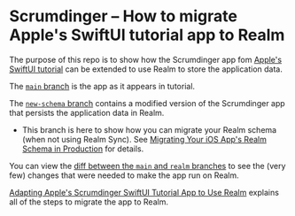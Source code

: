 # Scrumdinger – How to migrate Apple's SwiftUI tutorial app to Realm

The purpose of this repo is to show how the Scrumdinger app fom [Apple's SwiftUI tutorial](https://developer.apple.com/tutorials/app-dev-training) can be extended to use Realm to store the application data.

The [`main` branch](https://github.com/ClusterDB/Scrumdinger) is the app as it appears in tutorial.

The [`new-schema` branch](https://github.com/ClusterDB/Scrumdinger/tree/new-schema) contains a modified version of the Scrumdinger app that persists the application data in Realm.
- This branch is here to show how you can migrate your Realm schema (when not using Realm Sync). See [Migrating Your iOS App's Realm Schema in Production](https://www.mongodb.com/developer/how-to/realm-schema-migration/) for details.

You can view the [diff between the `main` and `realm` branches](https://github.com/ClusterDB/Scrumdinger/compare/realm) to see the (very few) changes that were needed to make the app run on Realm.

[Adapting Apple's Scrumdinger SwiftUI Tutorial App to Use Realm](https://developer.mongodb.com/how-to/realm-swiftui-scrumdinger-migration/) explains all of the steps to migrate the app to Realm.
